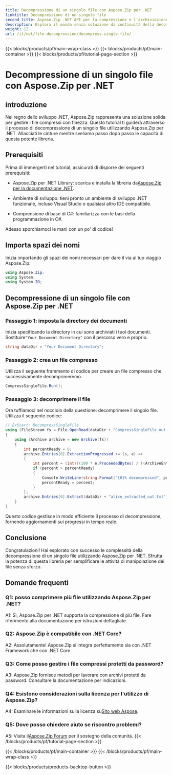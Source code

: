 ```yaml
---
title: Decompressione di un singolo file con Aspose.Zip per .NET
linktitle: Decompressione di un singolo file
second_title: Aspose.Zip .NET API per la compressione e l'archiviazione dei file
description: Esplora il mondo senza soluzione di continuità della decompressione dei file con Aspose.Zip per .NET. Gestisci facilmente i file compressi nei tuoi progetti C#.
weight: 12
url: /it/net/file-decompression/decompress-single-file/
---
```


{{< blocks/products/pf/main-wrap-class >}}
{{< blocks/products/pf/main-container >}}
{{< blocks/products/pf/tutorial-page-section >}}

# Decompressione di un singolo file con Aspose.Zip per .NET

## introduzione

Nel regno dello sviluppo .NET, Aspose.Zip rappresenta una soluzione solida per gestire i file compressi con finezza. Questo tutorial ti guiderà attraverso il processo di decompressione di un singolo file utilizzando Aspose.Zip per .NET. Allacciati le cinture mentre sveliamo passo dopo passo le capacità di questa potente libreria.

## Prerequisiti

Prima di immergerti nel tutorial, assicurati di disporre dei seguenti prerequisiti:

-  Aspose.Zip per .NET Library: scarica e installa la libreria da[Aspose.Zip per la documentazione .NET](https://reference.aspose.com/zip/net/).

- Ambiente di sviluppo: tieni pronto un ambiente di sviluppo .NET funzionale, incluso Visual Studio o qualsiasi altro IDE compatibile.

- Comprensione di base di C#: familiarizza con le basi della programmazione in C#.

Adesso sporchiamoci le mani con un po' di codice!

## Importa spazi dei nomi

Inizia importando gli spazi dei nomi necessari per dare il via al tuo viaggio Aspose.Zip:

```csharp
using Aspose.Zip;
using System;
using System.IO;
```

## Decompressione di un singolo file con Aspose.Zip per .NET

### Passaggio 1: imposta la directory dei documenti

 Inizia specificando la directory in cui sono archiviati i tuoi documenti. Sostituire`"Your Document Directory"` con il percorso vero e proprio.

```csharp
string dataDir = "Your Document Directory";
```

### Passaggio 2: crea un file compresso

Utilizza il seguente frammento di codice per creare un file compresso che successivamente decomprimeremo.

```csharp
CompressSingleFile.Run();
```

### Passaggio 3: decomprimere il file

Ora tuffiamoci nel nocciolo della questione: decomprimere il singolo file. Utilizza il seguente codice:

```csharp
// ExStart: DecompressSingleFile
using (FileStream fs = File.OpenRead(dataDir + "CompressSingleFile_out.zip"))
{
    using (Archive archive = new Archive(fs))
    {
        int percentReady = 0;
        archive.Entries[0].ExtractionProgressed += (s, e) =>
        {
            int percent = (int)((100 * e.ProceededBytes) / ((ArchiveEntry)s).UncompressedSize);
            if (percent > percentReady)
            {
                Console.WriteLine(string.Format("{0}% decompressed", percent));
                percentReady = percent;
            }
        };
        archive.Entries[0].Extract(dataDir + "alice_extracted_out.txt");
    }
}
```

Questo codice gestisce in modo efficiente il processo di decompressione, fornendo aggiornamenti sui progressi in tempo reale.

## Conclusione

Congratulazioni! Hai esplorato con successo le complessità della decompressione di un singolo file utilizzando Aspose.Zip per .NET. Sfrutta la potenza di questa libreria per semplificare le attività di manipolazione dei file senza sforzo.

## Domande frequenti

### Q1: posso comprimere più file utilizzando Aspose.Zip per .NET?

A1: Sì, Aspose.Zip per .NET supporta la compressione di più file. Fare riferimento alla documentazione per istruzioni dettagliate.

### Q2: Aspose.Zip è compatibile con .NET Core?

A2: Assolutamente! Aspose.Zip si integra perfettamente sia con .NET Framework che con .NET Core.

### Q3: Come posso gestire i file compressi protetti da password?

A3: Aspose.Zip fornisce metodi per lavorare con archivi protetti da password. Consultare la documentazione per indicazioni.

### Q4: Esistono considerazioni sulla licenza per l'utilizzo di Aspose.Zip?

 A4: Esaminare le informazioni sulla licenza su[Sito web Aspose](https://purchase.aspose.com/buy).

### Q5: Dove posso chiedere aiuto se riscontro problemi?

 A5: Visita il[Aspose.Zip Forum](https://forum.aspose.com/c/zip/37) per il sostegno della comunità.
{{< /blocks/products/pf/tutorial-page-section >}}

{{< /blocks/products/pf/main-container >}}
{{< /blocks/products/pf/main-wrap-class >}}

{{< blocks/products/products-backtop-button >}}
